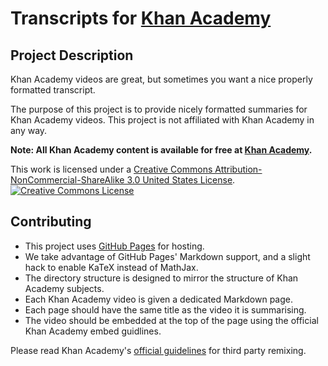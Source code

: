 # Transcripts for [Khan Academy](https://khanacademy.org/)

## Project Description
Khan Academy videos are great, but sometimes you want a nice properly formatted transcript.

The purpose of this project is to provide nicely formatted summaries for Khan Academy videos.
This project is not affiliated with Khan Academy in any way.

**Note: All Khan Academy content is available for free at [Khan Academy](https://www.khanacademy.org).**

This work is licensed under a [Creative Commons Attribution-NonCommercial-ShareAlike 3.0 United States License](https://creativecommons.org/licenses/by-nc-sa/3.0/us/).
[![Creative Commons License](https://i.creativecommons.org/l/by-nc-sa/3.0/us/88x31.png)](https://creativecommons.org/licenses/by-nc-sa/3.0/us/)

## Contributing

- This project uses [GitHub Pages](https://pages.github.com) for hosting.
- We take advantage of GitHub Pages' Markdown support, and a slight hack to enable KaTeX instead of MathJax.
- The directory structure is designed to mirror the structure of Khan Academy subjects.
- Each Khan Academy video is given a dedicated Markdown page.
- Each page should have the same title as the video it is summarising.
- The video should be embedded at the top of the page using the official Khan Academy embed guidlines.

Please read Khan Academy's [official guidelines](https://khanacademy.zendesk.com/hc/en-us/articles/202262954-Can-I-use-Khan-Academy-s-videos-name-materials-links-) for third party remixing.
